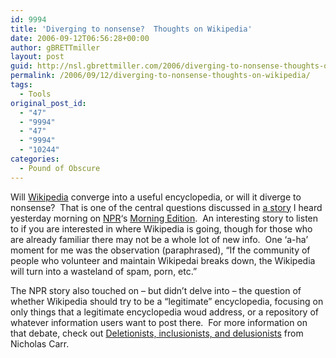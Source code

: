 ```yaml
---
id: 9994
title: 'Diverging to nonsense?  Thoughts on Wikipedia'
date: 2006-09-12T06:56:28+00:00
author: gBRETTmiller
layout: post
guid: http://nsl.gbrettmiller.com/2006/diverging-to-nonsense-thoughts-on-wikipedia
permalink: /2006/09/12/diverging-to-nonsense-thoughts-on-wikipedia/
tags:
  - Tools
original_post_id:
  - "47"
  - "9994"
  - "47"
  - "9994"
  - "10244"
categories:
  - Pound of Obscure
---
```

Will [Wikipedia](http://www.wikipedia.com "Wikipedia") converge into a useful encyclopedia, or will it diverge to nonsense?  That is one of the central questions discussed in [a story](http://www.npr.org/templates/story/story.php?storyId=6051103 "NPR Morning Edition - Wikipedia Wins Users and Critics") I heard yesterday morning on [NPR](http://www.npr.org "NPR - National Public Radio")&#8216;s [Morning Edition](http://www.npr.org/templates/rundowns/rundown.php?prgId=3&agg=0&prgDate=09-11-2006&view=storyview "NPR Morning Edition - 11 September 2006").  An interesting story to listen to if you are interested in where Wikipedia is going, though for those who are already familiar there may not be a whole lot of new info.  One &#8216;a-ha&#8217; moment for me was the observation (paraphrased), &#8220;If the community of people who volunteer and maintain Wikipedai breaks down, the Wikipedia will turn into a wasteland of spam, porn, etc.&#8221;

The NPR story also touched on &#8211; but didn&#8217;t delve into &#8211; the question of whether Wikipedia should try to be a &#8220;legitimate&#8221; encyclopedia, focusing on only things that a legitimate encyclopedia woud address, or a repository of whatever information users want to post there.  For more information on that debate, check out [Deletionists, inclusionists, and delusionists](http://www.roughtype.com/archives/2006/09/a_fork_in_wikip.php "Rough Type:  Nicholas Carr's Blog") from Nicholas Carr.